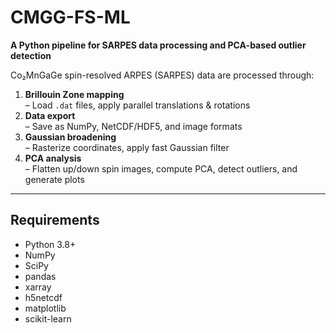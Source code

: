 # CMGG-FS-ML

**A Python pipeline for SARPES data processing and PCA-based outlier detection**

Co₂MnGaGe spin-resolved ARPES (SARPES) data are processed through:

1. **Brillouin Zone mapping**  
   – Load `.dat` files, apply parallel translations & rotations  
2. **Data export**  
   – Save as NumPy, NetCDF/HDF5, and image formats  
3. **Gaussian broadening**  
   – Rasterize coordinates, apply fast Gaussian filter  
4. **PCA analysis**  
   – Flatten up/down spin images, compute PCA, detect outliers, and generate plots  

---  

## Requirements

- Python 3.8+
- NumPy
- SciPy
- pandas
- xarray
- h5netcdf
- matplotlib
- scikit-learn





